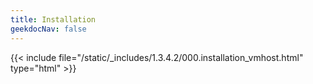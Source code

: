```yaml
---
title: Installation
geekdocNav: false
---
```

{{< include file="/static/_includes/1.3.4.2/000.installation_vmhost.html" type="html" >}}
